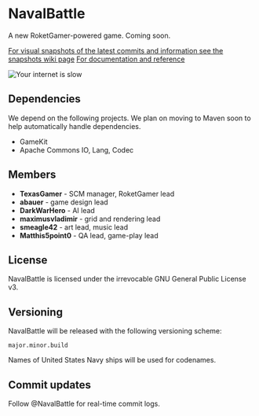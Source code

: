 NavalBattle
==========

A new RoketGamer-powered game. Coming soon.

[For visual snapshots of the latest commits and information see the snapshots wiki page](http://bit.ly/nbsnapshots)
[For documentation and reference](http://bit.ly/navalbattledoc)

![Your internet is slow](http://bit.ly/navalthing0701)

## Dependencies
We depend on the following projects. We plan on moving to Maven soon to help automatically handle dependencies.
* GameKit
* Apache Commons IO, Lang, Codec

## Members
* **TexasGamer** - SCM manager, RoketGamer lead
* **abauer** - game design lead
* **DarkWarHero** - AI lead
* **maximusvladimir** - grid and rendering lead
* **smeagle42** - art lead, music lead
* **Matthis5point0** - QA lead, game-play lead

## License
NavalBattle is licensed under the irrevocable GNU General Public License v3.

## Versioning
NavalBattle will be released with the following versioning scheme:
    
    major.minor.build

Names of United States Navy ships will be used for codenames.

## Commit updates
Follow @NavalBattle for real-time commit logs.

